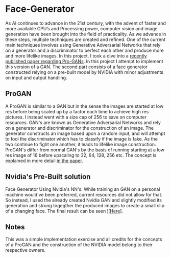 # Face-Generator
As AI continues to advance in the 21st century, with the advent of faster and more available CPU’s and Processing power, computer vision and image generation have been brought into the field of practicality. As we advance in these steps, multiple techniques are created and refined. One of the current main techniques involves using Generative Adversarial Networks that rely on a generator and a discriminator to perfect each other and produce more and more lifelike images. In this project, I took a dive into a [recently published paper regarding Pro-GANs](https://arxiv.org/abs/1710.10196). In this project I attempt to implement this version of a GAN. The second part consists of a face generator constructed relying on a pre-built model by NVIDIA with minor adjustments on input and output handling. 

## ProGAN

A ProGAN is similar to a GAN but in the sense the images are started at low res before being scaled up by a factor each time to achieve high res pictures. I instead went with a size cap of 256 to save on computer resources. GAN's are known as Generative Adversarial Networks and rely on a generator and discriminator for the construction of an image. The generator constructs an image based upon a random input, and will attempt to fool the discriminator which has to classify if the image is fake. As the two continue to fight one another, it leads to lifelike image construction. ProGAN's differ from normal GAN's by the basis of running starting at a low res image of 16 before upscaling to 32, 64, 128, 256 etc. The concept is explained in more detail [in the paper](https://arxiv.org/abs/1710.10196).

## Nvidia's Pre-Built solution
Face Generator Using Nvidia's NN's. While training an GAN on a personal machine would've been preferred, current resources did not allow for that. So instead, I used the already created Nvidia GAN and slightly modified its generation and strung togegther the produced images to create a small clip of a changing face. The final result can be seen [![Here]](https://www.youtube.com/watch?v=uh920Nd_kgk).


## Notes

This was a simple implementation exercise and all credits for the concepts of a ProGAN and the construction of the NVIDIA model belong to their respective owners.
